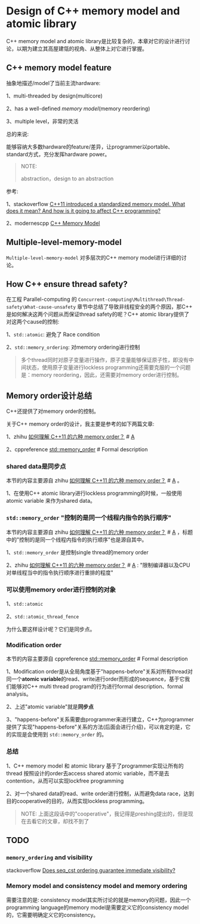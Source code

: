 # Design of C++ memory model and atomic library

C++ memory model and atomic library是比较复杂的，本章对它的设计进行讨论，以期为建立其高屋建瓴的视角、从整体上对它进行掌握。



## C++ memory model feature

抽象地描述/model了当前主流hardware:

1、multi-threaded by design(multicore)

2、has a well-defined *memory model*(memory reordering)

3、multiple level，非常的灵活

总的来说:

能够容纳大多数hardware的feature/差异，让programmer以portable、standard方式，充分发挥hardware power。

> NOTE: 
>
> abstraction，design to an abstraction

参考: 

1、stackoverflow [C++11 introduced a standardized memory model. What does it mean? And how is it going to affect C++ programming?](https://stackoverflow.com/questions/6319146/c11-introduced-a-standardized-memory-model-what-does-it-mean-and-how-is-it-g)

2、modernescpp [C++ Memory Model](https://www.modernescpp.com/index.php/c-memory-model)



## Multiple-level-memory-model

`Multiple-level-memory-model` 对多层次的C++ memory model进行详细的讨论。



## How C++ ensure thread safety?

在工程 Parallel-computing 的 `Concurrent-computing\Multithread\Thread-safety\What-cause-unsafety` 章节中总结了导致非线程安全的两个原因，那C++ 是如何解决这两个问题从而保证thread safety的呢？C++ atomic library提供了对这两个cause的控制:

1、`std::atomic`: 避免了 Race condition

2、`std::memory_ordering`: 对memory ordering进行控制

> 多个thread同时对原子变量进行操作，原子变量能够保证原子性，即没有中间状态，使用原子变量进行lockless programming还需要克服的一个问题是：memory reordering，因此，还需要对memory order进行控制。



## Memory order设计总结

C++还提供了对memory order的控制。

关于C++ memory order的设计，我主要是参考的如下两篇文章:

1、zhihu [如何理解 C++11 的六种 memory order？](https://www.zhihu.com/question/24301047) # [A](https://www.zhihu.com/question/24301047/answer/1193956492)

2、cppreference [std::memory_order](https://en.cppreference.com/w/cpp/atomic/memory_order) # Formal description

### shared data是同步点

本节的内容主要源自 zhihu [如何理解 C++11 的六种 memory order？](https://www.zhihu.com/question/24301047) # [A](https://www.zhihu.com/question/24301047/answer/1193956492) 。

1、在使用C++ atomic library进行lockless programming的时候，一般使用 atomic variable 来作为shared data。

### `std::memory_order` "控制的是同一个线程内指令的执行顺序"

本节的内容主要源自 zhihu [如何理解 C++11 的六种 memory order？](https://www.zhihu.com/question/24301047) # [A](https://www.zhihu.com/question/24301047/answer/1193956492) ，标题中的"控制的是同一个线程内指令的执行顺序"也是源自其中。

1、`std::memory_order` 是控制single thread的memory order

2、zhihu [如何理解 C++11 的六种 memory order？](https://www.zhihu.com/question/24301047) # [A](https://www.zhihu.com/question/24301047/answer/1193956492) : "限制编译器以及CPU对单线程当中的指令执行顺序进行重排的程度"

### 可以使用memory order进行控制的对象

1、`std::atomic`

2、`std::atomic_thread_fence`

为什么要这样设计呢？它们是同步点。

### Modification order

本节的内容主要源自 cppreference [std::memory_order](https://en.cppreference.com/w/cpp/atomic/memory_order) # Formal description

1、Modification order是从全局角度基于"happens-before"关系对所有thread对同一个**atomic variable**的read、write进行order而形成的sequence，基于它我们能够对C++ multi thread program的行为进行formal description、formal analysis。

2、上述"atomic variable"就是**同步点**

3、"happens-before"关系需要由programmer来进行建立，C++为programmer提供了实现"happens-before"关系的方法(后面会进行介绍)，可以肯定的是，它的实现是会使用到 `std::memory_order` 的。

### 总结

1、C++ memory model 和 atomic library 基于了programmer实现让所有的thread 按照设计的order去access shared atomic variable，而不是去contention，从而可以实现lockfree programming

2、对一个shared data的read、write order进行控制，从而避免data race，达到目的cooperative的目的，从而实现lockless programming。

> NOTE: 上面这段话中的"cooperative"，我记得是preshing提出的，但是现在去看它的文章，却找不到了





## TODO 

### `memory_ordering` and visibility

stackoverflow [Does seq_cst ordering guarantee immediate visibility?](https://stackoverflow.com/questions/14846494/does-seq-cst-ordering-guarantee-immediate-visibility)



### Memory model and consistency model and memory ordering

需要注意的是: consistency model其实所讨论的就是memory的问题，因此一个programming language的memory model是需要定义它的consistency model的，它需要明确定义它的consistency。

